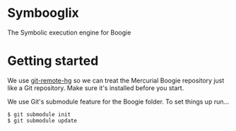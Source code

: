<!-- vim: set textwidth=80: -->
Symbooglix
=========

The Symbolic execution engine for Boogie

Getting started
===============

We use [git-remote-hg](https://github.com/felipec/git/wiki/git-remote-hg) so we
can treat the Mercurial Boogie repository just like a Git repository. Make sure
it's installed before you start.

We use Git's submodule feature for the Boogie folder. To set things up run...

```
$ git submodule init
$ git submodule update
```
